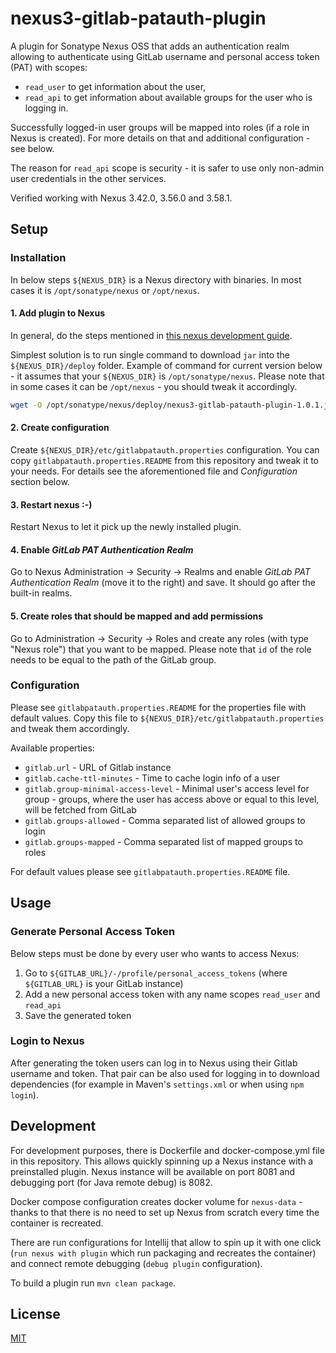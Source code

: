 # nexus3-gitlab-patauth-plugin

A plugin for Sonatype Nexus OSS that adds an authentication realm allowing to authenticate using GitLab username and
personal access token (PAT) with scopes:
* `read_user` to get information about the user,
* `read_api` to get information about available groups for the user who is logging in.

Successfully logged-in user groups will be mapped into roles (if a role in Nexus is created). For more details on that
and additional configuration - see below.

The reason for `read_api` scope is security - it is safer to use only non-admin user credentials in the other services.

Verified working with Nexus 3.42.0, 3.56.0 and 3.58.1.

## Setup

### Installation

In below steps `${NEXUS_DIR}` is a Nexus directory with binaries. In most cases it is `/opt/sonatype/nexus` or `/opt/nexus`.

#### 1. Add plugin to Nexus

In general, do the steps mentioned in [this nexus development guide](https://sonatype-nexus-community.github.io/nexus-development-guides/plugin-install.html).

Simplest solution is to run single command to download `jar` into the `${NEXUS_DIR}/deploy` folder.
Example of command for current version below - it assumes that your `${NEXUS_DIR}` is `/opt/sonatype/nexus`.
Please note that in some cases it can be `/opt/nexus` - you should tweak it accordingly.

```sh
wget -O /opt/sonatype/nexus/deploy/nexus3-gitlab-patauth-plugin-1.0.1.jar https://github.com/elwin013/nexus3-gitlab-patauth-plugin/releases/download/v1.0.1/nexus3-gitlab-patauth-plugin-1.0.1.jar
```

#### 2. Create configuration

Create `${NEXUS_DIR}/etc/gitlabpatauth.properties` configuration. You can copy `gitlabpatauth.properties.README`
from this repository and tweak it to your needs. For details see the aforementioned file and _Configuration_ section
below.

#### 3. Restart nexus :-)

Restart Nexus to let it pick up the newly installed plugin.

#### 4. Enable _GitLab PAT Authentication Realm_

Go to Nexus Administration -> Security -> Realms and enable _GitLab PAT Authentication Realm_ (move it to the right) and
save. It should go after the built-in realms.

#### 5. Create roles that should be mapped and add permissions

Go to Administration -> Security -> Roles and create any roles (with type "Nexus role") that you want to be mapped.
Please note that `id` of the role needs to be equal to the path of the GitLab group.

### Configuration

Please see `gitlabpatauth.properties.README` for the properties file with default values. Copy this file to
`${NEXUS_DIR}/etc/gitlabpatauth.properties` and tweak them accordingly.

Available properties:
* `gitlab.url` - URL of Gitlab instance
* `gitlab.cache-ttl-minutes` - Time to cache login info of a user
* `gitlab.group-minimal-access-level` - Minimal user's access level for group - groups, where the user has access above
   or equal to this level, will be fetched from GitLab
* `gitlab.groups-allowed` - Comma separated list of allowed groups to login
* `gitlab.groups-mapped` - Comma separated list of mapped groups to roles

For default values please see `gitlabpatauth.properties.README` file.

## Usage

### Generate Personal Access Token

Below steps must be done by every user who wants to access Nexus:
1. Go to `${GITLAB_URL}/-/profile/personal_access_tokens` (where `${GITLAB_URL}` is your GitLab instance)
2. Add a new personal access token with any name scopes `read_user` and `read_api`
3. Save the generated token

### Login to Nexus

After generating the token users can log in to Nexus using their Gitlab username and token. That pair can be also used
for logging in to download dependencies (for example in Maven's `settings.xml` or when using `npm login`).

## Development

For development purposes, there is Dockerfile and docker-compose.yml file in this repository.  This allows quickly
spinning up a Nexus instance with a preinstalled plugin. Nexus instance will be available on port 8081 and debugging port
(for Java remote debug) is 8082.

Docker compose configuration creates docker volume for `nexus-data` - thanks to that there is no need to set up
Nexus from scratch every time the container is recreated.

There are run configurations for Intellij that allow to spin up it with one click (`run nexus with plugin` which
run packaging and recreates the container) and connect remote debugging (`debug plugin` configuration).

To build a plugin run `mvn clean package`.

## License

[MIT](License)